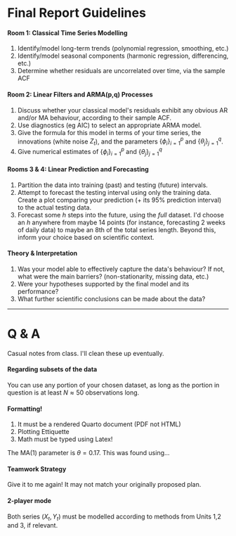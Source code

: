 # Final Report Guidelines

#### Room 1: Classical Time Series Modelling
1.  Identify/model long-term trends (polynomial regression, smoothing, etc.)
2.  Identify/model seasonal components (harmonic regression, differencing, etc.)
3.  Determine whether residuals are uncorrelated over time, via the sample ACF

#### Room 2: Linear Filters and ARMA(p,q) Processes
1.  Discuss whether your classical model's residuals exhibit any obvious 
    AR and/or MA behaviour, according to their sample ACF.
2.  Use diagnostics (eg AIC) to select an appropriate ARMA model.
3.  Give the formula for this model in terms of your time series, 
    the innovations (white noise $Z_t$), and the parameters 
    $\{\phi_i\}_{i=1}^p$ and $\{\theta_j\}_{j=1}^q$. 
4.  Give numerical estimates of $\{\phi_i\}_{i=1}^p$ and $\{\theta_j\}_{j=1}^q$

#### Rooms 3 \& 4: Linear Prediction and Forecasting
1.  Partition the data into training (past) and testing (future) intervals. 
2.  Attempt to forecast the testing interval using only the training data.
    Create a plot comparing your prediction (+ its 95\% prediction interval)
    to the actual testing data.
3.  Forecast some $h$ steps into the future, using the *full* dataset.
    I'd choose an $h$ anywhere from maybe 14 points 
    (for instance, forecasting 2 weeks of daily data) 
    to maybe an 8th of the total series length.
    Beyond this, inform your choice based on scientific context.
    
#### Theory \& Interpretation
1.  Was your model able to effectively capture the data's behaviour?
If not, what were the main barriers? (non-stationarity, missing data, etc.)
2.  Were your hypotheses supported by the final model and its performance? 
3.  What further scientific conclusions can be made about the data?

---

# Q \& A
Casual notes from class. I'll clean these up eventually.

#### Regarding subsets of the data
You can use any portion of your chosen dataset, as long as the portion in question is at least $N\approx 50$ observations long. 

#### Formatting!
1.    It must be a rendered Quarto document (PDF not HTML)
2.    Plotting Ettiquette
3.    Math must be typed using Latex!

The MA(1) parameter is $\theta = 0.17$. This was found using... 
#### Teamwork Strategy
Give it to me again! It may not match your originally proposed plan.

#### 2-player mode
Both series ($X_t,Y_t$) must be modelled according to methods from Units 1,2 and 3, if relevant.


